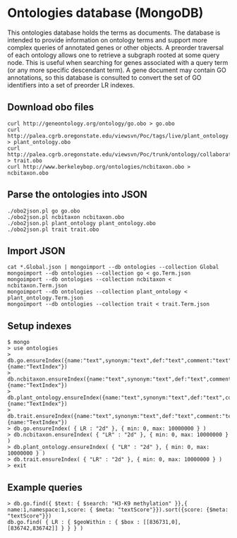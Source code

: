 # Ontologies database (MongoDB)
This ontologies database holds the terms as documents. The database is intended to provide information on ontology terms and support more complex queries of annotated genes or other objects. A preorder traversal of each ontology allows one to retrieve a subgraph rooted at some query node. This is useful when searching for genes associated with a query term (or any more specific descendant term). A gene document may contain GO annotations, so this database is consulted to convert the set of GO identifiers into a set of preorder LR indexes.
## Download obo files
```
curl http://geneontology.org/ontology/go.obo > go.obo 
curl http://palea.cgrb.oregonstate.edu/viewsvn/Poc/tags/live/plant_ontology.obo > plant_ontology.obo
curl http://palea.cgrb.oregonstate.edu/viewsvn/Poc/trunk/ontology/collaborators_ontology/gramene/traits/trait.obo > trait.obo
curl http://www.berkeleybop.org/ontologies/ncbitaxon.obo > ncbitaxon.obo
```
## Parse the ontologies into JSON
```
./obo2json.pl go go.obo
./obo2json.pl ncbitaxon ncbitaxon.obo
./obo2json.pl plant_ontology plant_ontology.obo
./obo2json.pl trait trait.obo
```
## Import JSON
```
cat *.Global.json | mongoimport --db ontologies --collection Global
mongoimport --db ontologies --collection go < go.Term.json
mongoimport --db ontologies --collection ncbitaxon < ncbitaxon.Term.json
mongoimport --db ontologies --collection plant_ontology < plant_ontology.Term.json
mongoimport --db ontologies --collection trait < trait.Term.json
```
## Setup indexes
```
$ mongo
> use ontologies
> db.go.ensureIndex({name:"text",synonym:"text",def:"text",comment:"text"},{name:"TextIndex"})
> db.ncbitaxon.ensureIndex({name:"text",synonym:"text",def:"text",comment:"text"},{name:"TextIndex"})
> db.plant_ontology.ensureIndex({name:"text",synonym:"text",def:"text",comment:"text"},{name:"TextIndex"})
> db.trait.ensureIndex({name:"text",synonym:"text",def:"text",comment:"text"},{name:"TextIndex"})
> db.go.ensureIndex( { LR : "2d" }, { min: 0, max: 10000000 } )
> db.ncbitaxon.ensureIndex( { "LR" : "2d" }, { min: 0, max: 10000000 } )
> db.plant_ontology.ensureIndex( { "LR" : "2d" }, { min: 0, max: 10000000 } )
> db.trait.ensureIndex( { "LR" : "2d" }, { min: 0, max: 10000000 } )
> exit
```
## Example queries

```
> db.go.find({ $text: { $search: "H3-K9 methylation" }},{ name:1,namespace:1,score: { $meta: "textScore"}}).sort({score: {$meta: "textScore"}})
db.go.find( { LR : { $geoWithin : { $box : [[836731,0],[836742,836742]] } } } )
```